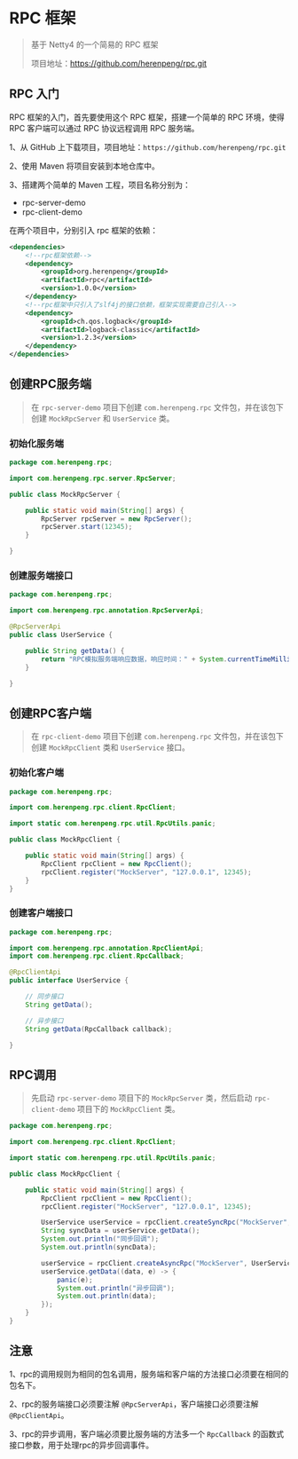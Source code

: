 # RPC 框架

> 基于 Netty4 的一个简易的 RPC 框架
>
> 项目地址：https://github.com/herenpeng/rpc.git

## RPC 入门

RPC 框架的入门，首先要使用这个 RPC 框架，搭建一个简单的 RPC 环境，使得 RPC 客户端可以通过 RPC 协议远程调用 RPC 服务端。

1、从 GitHub 上下载项目，项目地址：`https://github.com/herenpeng/rpc.git`

2、使用 Maven 将项目安装到本地仓库中。

3、搭建两个简单的 Maven 工程，项目名称分别为：

- rpc-server-demo
- rpc-client-demo

在两个项目中，分别引入 rpc 框架的依赖：

```xml
<dependencies>
    <!--rpc框架依赖-->
    <dependency>
        <groupId>org.herenpeng</groupId>
        <artifactId>rpc</artifactId>
        <version>1.0.0</version>
    </dependency>
    <!--rpc框架中只引入了slf4j的接口依赖，框架实现需要自己引入-->
    <dependency>
        <groupId>ch.qos.logback</groupId>
        <artifactId>logback-classic</artifactId>
        <version>1.2.3</version>
    </dependency>
</dependencies>
```

## 创建RPC服务端

> 在 `rpc-server-demo` 项目下创建 `com.herenpeng.rpc` 文件包，并在该包下创建 `MockRpcServer` 和 `UserService` 类。

### 初始化服务端

```java
package com.herenpeng.rpc;

import com.herenpeng.rpc.server.RpcServer;

public class MockRpcServer {

    public static void main(String[] args) {
        RpcServer rpcServer = new RpcServer();
        rpcServer.start(12345);
    }

}
```

### 创建服务端接口

```java
package com.herenpeng.rpc;

import com.herenpeng.rpc.annotation.RpcServerApi;

@RpcServerApi
public class UserService {

    public String getData() {
        return "RPC模拟服务端响应数据，响应时间：" + System.currentTimeMillis();
    }

}
```

## 创建RPC客户端

> 在 `rpc-client-demo` 项目下创建 `com.herenpeng.rpc` 文件包，并在该包下创建 `MockRpcClient` 类和 `UserService` 接口。

### 初始化客户端

```java
package com.herenpeng.rpc;

import com.herenpeng.rpc.client.RpcClient;

import static com.herenpeng.rpc.util.RpcUtils.panic;

public class MockRpcClient {

    public static void main(String[] args) {
        RpcClient rpcClient = new RpcClient();
        rpcClient.register("MockServer", "127.0.0.1", 12345);
    }
}

```

### 创建客户端接口

```java
package com.herenpeng.rpc;

import com.herenpeng.rpc.annotation.RpcClientApi;
import com.herenpeng.rpc.client.RpcCallback;

@RpcClientApi
public interface UserService {

    // 同步接口
    String getData();

    // 异步接口
    String getData(RpcCallback callback);

}
```

## RPC调用

> 先启动 `rpc-server-demo` 项目下的 `MockRpcServer` 类，然后启动 `rpc-client-demo` 项目下的 `MockRpcClient` 类。

```java
package com.herenpeng.rpc;

import com.herenpeng.rpc.client.RpcClient;

import static com.herenpeng.rpc.util.RpcUtils.panic;

public class MockRpcClient {

    public static void main(String[] args) {
        RpcClient rpcClient = new RpcClient();
        rpcClient.register("MockServer", "127.0.0.1", 12345);

        UserService userService = rpcClient.createSyncRpc("MockServer", UserService.class);
        String syncData = userService.getData();
        System.out.println("同步回调");
        System.out.println(syncData);

        userService = rpcClient.createAsyncRpc("MockServer", UserService.class);
        userService.getData((data, e) -> {
            panic(e);
            System.out.println("异步回调");
            System.out.println(data);
        });
    }
}
```

## 注意

1、rpc的调用规则为相同的包名调用，服务端和客户端的方法接口必须要在相同的包名下。

2、rpc的服务端接口必须要注解 `@RpcServerApi`，客户端接口必须要注解 `@RpcClientApi`。

3、rpc的异步调用，客户端必须要比服务端的方法多一个 `RpcCallback` 的函数式接口参数，用于处理rpc的异步回调事件。
